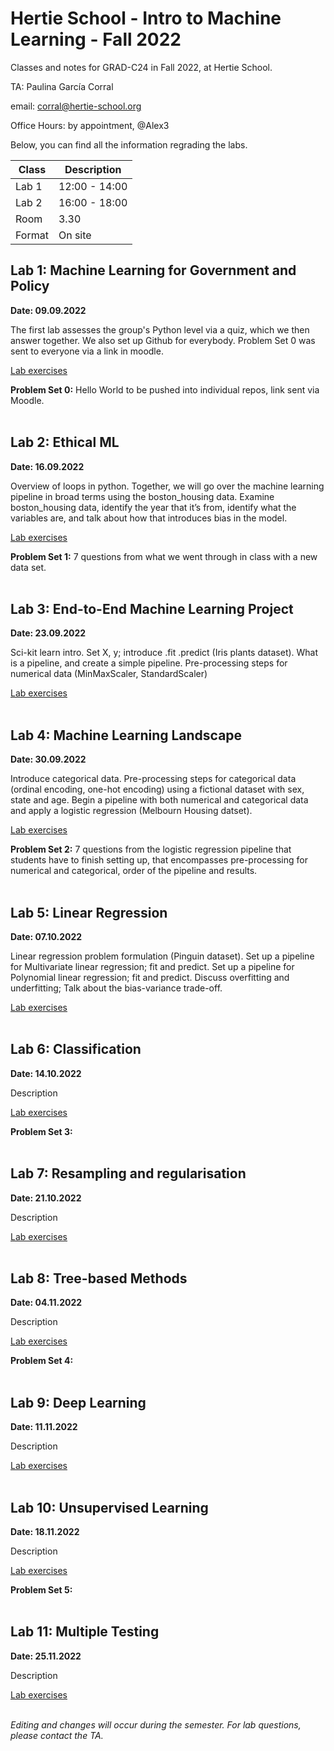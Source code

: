 # Hertie School - Intro to Machine Learning - Fall 2022
Classes and notes for GRAD-C24 in Fall 2022, at Hertie School.

TA: Paulina García Corral

email: corral@hertie-school.org

Office Hours: by appointment, @Alex3

Below, you can find all the information regrading the labs.


| Class       | Description   |
| ----------- | ------------- |
| Lab 1       | 12:00 - 14:00 |
| Lab 2       | 16:00 - 18:00 |
| Room        | 3.30          |
| Format      | On site       |

## Lab 1: Machine Learning for Government and Policy

**Date: 09.09.2022**

The first lab assesses the group's Python level via a quiz, which we then answer together. We also set up Github for everybody. Problem Set 0 was sent to everyone via a link in moodle.

[Lab exercises](https://github.com/Hertie-School-Machine-Learning-F2022/Class_Lab_01)

**Problem Set 0:** Hello World to be pushed into individual repos, link sent via Moodle. <br/><br/>

## Lab 2: Ethical ML

**Date: 16.09.2022**

Overview of loops in python. Together, we will go over the machine learning pipeline in broad terms using the boston_housing data. Examine boston_housing data, identify the year that it’s from, identify what the variables are, and talk about how that introduces bias in the model.

[Lab exercises](https://github.com/Hertie-School-Machine-Learning-F2022/Class_Lab_02/blob/main/Class_Lab_02_GRAD_C24_fall_2022.ipynb)

**Problem Set 1:** 7 questions from what we went through in class with a new data set. <br/><br/>

## Lab 3: End-to-End Machine Learning Project

**Date: 23.09.2022**

Sci-kit learn intro. Set X, y; introduce .fit .predict (Iris plants dataset). What is a pipeline, and create a simple pipeline. Pre-processing steps for numerical data (MinMaxScaler, StandardScaler)

[Lab exercises]() <br/><br/>

## Lab 4: Machine Learning Landscape

**Date: 30.09.2022**

Introduce categorical data. Pre-processing steps for categorical data (ordinal encoding, one-hot encoding) using a fictional dataset with sex, state and age. Begin a pipeline with both numerical and categorical data and apply a logistic regression (Melbourn Housing datset).

[Lab exercises]()

**Problem Set 2:** 7 questions from the logistic regression pipeline that students have to finish setting up, that encompasses pre-processing for numerical and categorical, order of the pipeline and results. <br/><br/>

## Lab 5: Linear Regression

**Date: 07.10.2022**

Linear regression problem formulation (Pinguin dataset). Set up a pipeline for Multivariate linear regression; fit and predict. Set up a pipeline for Polynomial linear regression; fit and predict. Discuss overfitting and underfitting; Talk about the bias-variance trade-off.

[Lab exercises]() <br/><br/>

## Lab 6: Classification

**Date: 14.10.2022**

Description

[Lab exercises]()

**Problem Set 3:** <br/><br/>

## Lab 7: Resampling and regularisation

**Date: 21.10.2022**

Description

[Lab exercises]() <br/><br/>

## Lab 8: Tree-based Methods

**Date: 04.11.2022**

Description

[Lab exercises]()

**Problem Set 4:**  <br/><br/>

## Lab 9: Deep Learning

**Date: 11.11.2022**

Description

[Lab exercises]() <br/><br/>

## Lab 10: Unsupervised Learning

**Date: 18.11.2022**

Description

[Lab exercises]()

**Problem Set 5:**  <br/><br/>

## Lab 11: Multiple Testing

**Date: 25.11.2022**

Description

[Lab exercises]() <br/><br/>

_Editing and changes will occur during the semester. For lab questions, please contact the TA._
